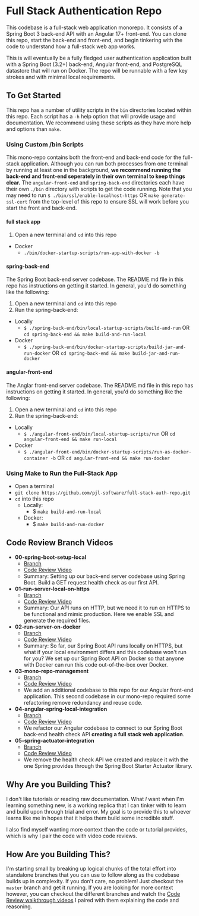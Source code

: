 # Full Stack Authentication Repo

This codebase is a full-stack web application monorepo. It consists of a Spring Boot 3 back-end API with an Angular 17+ front-end. You can clone this repo, start the back-end and front-end, and begin tinkering with the code to understand how a full-stack web app works.

This is will eventually be a fully fledged user authentication application built with a Spring Boot (3.2+) back-end,
Angular front-end, and PostgreSQL datastore that will run on Docker. The repo will be runnable with a few key strokes
and with minimal local requirements.

## To Get Started

This repo has a number of utility scripts in the `bin` directories located within this repo. Each script has a `-h` help
option that will provide usage and documentation. We recommend using these scripts as they have more help and options than `make`.

### Using Custom /bin Scripts

This mono-repo contains both the front-end and back-end code for the full-stack application. Although you can run both processes from one terminal by running at least one in the background, **we recommend running the back-end and front-end seperately in their own terminal to keep things clear.** The `angular-front-end` and `spring-back-end` directories each have their own `./bin` directory with scripts to get the code running. Note that you may need to run `$ ./bin/ssl/enable-localhost-https` OR `make generate-ssl-cert` from the top-level of this repo to ensure SSL will work before you start the front and back-end.

#### full stack app

1. Open a new terminal and `cd` into this repo

- Docker
  - `./bin/docker-startup-scripts/run-app-with-docker -b`

#### spring-back-end

The Spring Boot back-end server codebase. The README.md file in this repo has instructions on getting it started. In general, you'd do something like the following:

1. Open a new terminal and `cd` into this repo
2. Run the spring-back-end:

- Locally
  - `$ ./spring-back-end/bin/local-startup-scripts/build-and-run` OR `cd spring-back-end && make build-and-run-local`
- Docker
  - `$ ./spring-back-end/bin/docker-startup-scripts/build-jar-and-run-docker` OR `cd spring-back-end && make build-jar-and-run-docker`

#### angular-front-end

The Anglar front-end server codebase. The README.md file in this repo has instructions on getting it started. In general, you'd do something like the following:

1. Open a new terminal and `cd` into this repo
2. Run the spring-back-end:

- Locally
  - `$ ./angular-front-end/bin/local-startup-scripts/run` OR `cd angular-front-end && make run-local`
- Docker
  - `$ ./angular-front-end/bin/docker-startup-scripts/run-as-docker-container -b` OR `cd angular-front-end && make run-docker`

### Using Make to Run the Full-Stack App

- Open a terminal
- `git clone https://github.com/pjl-software/full-stack-auth-repo.git`
- `cd` into this repo
  - Locally:
    - $ `make build-and-run-local`
  - Docker:
    - $ `make build-and-run-docker`

## Code Review Branch Videos

- **00-spring-boot-setup-local**
  - [Branch](https://github.com/pjl-software/full-stack-auth-repo/tree/00-spring-boot-setup-local)
  - [Code Review Video](https://youtu.be/b2kl8cu3tC8?si=anWga882uFXQ6MJC)
  - Summary: Setting up our back-end server codebase using Spring Boot. Build a GET request health check as our first API.
- **01-run-server-local-on-https**
  - [Branch](https://github.com/pjl-software/full-stack-auth-repo/tree/01-run-server-local-on-https)
  - [Code Review Video](https://youtu.be/qxVWOGYYFV0)
  - Summary: Our API runs on HTTP, but we need it to run on HTTPS to be functional and mimic production. Here we enable SSL and generate the required files.
- **02-run-server-on-docker**
  - [Branch](https://github.com/pjl-software/full-stack-auth-repo/tree/02-run-server-on-docker)
  - [Code Review Video](https://youtu.be/ks2qhwnO-a4)
  - Summary: So far, our Spring Boot API runs locally on HTTPS, but what if your local environment differs and this codebase won't run for you? We set up our Spring Boot API on Docker so that anyone with Docker can run this code out-of-the-box over Docker.
- **03-mono-repo-management**
  - [Branch](https://github.com/pjl-software/full-stack-auth-repo/tree/03-mono-repo-management)
  - [Code Review Video](https://youtu.be/LH2ajoHEdg0)
  - We add an additional codebase to this repo for our Angular front-end application. This second codebase in our mono-repo required some refactoring remove redundancy and reuse code.
- **04-angular-spring-local-integration**
  - [Branch](https://github.com/pjl-software/full-stack-auth-repo/tree/04-angular-spring-local-integration)
  - [Code Review Video](https://youtu.be/D3C9SL-5cug?si=Xcq3o_gH_CW49HTk)
  - We refactor our Angular codebase to connect to our Spring Boot back-end health check API **creating a full stack web application**.
- **05-spring-actuator-integration**
  - [Branch](https://github.com/pjl-software/full-stack-auth-repo/tree/05-spring-actuator-integration)
  - [Code Review Video](https://youtu.be/EhpXXePOS9M)
  - We remove the health check API we created and replace it with the one Spring provides through the Spring Boot Starter Actuator library.

## Why Are you Building This?

I don't like tutorials or reading raw documentation. What _I_ want when I'm learning something new, is a working
replica that I can tinker with to learn and build upon through trial and error. My goal is to provide this to
whoever learns like me in hopes that it helps them build some incredible stuff.

I also find myself wanting more context than the code or tutorial provides, which is why I pair the code with video code reviews.

## How Are you Building This?

I'm starting small by breaking up logical chunks of the total effort into standalone branches that you can use
to follow along as the codebase builds up in complexity. If you don't care, no problem! Just checkout the `master`
branch and get it running. If you are looking for more context however, you can checkout the different branches
and watch the [Code Review walkthrough videos](https://www.youtube.com/playlist?list=PL2yILnfj7oN5Zggsb8latQequI1PJnqzn) I paired with them explaining the code and reasoning.
